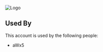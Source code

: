![Logo](https://i.pinimg.com/originals/6e/94/2a/6e942a0a67ee3a973e992ebec60ac9bf.gif)

    
## Used By

This account is used by the following people:
- aWx5

  
